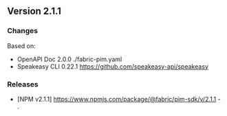 

## Version 2.1.1
### Changes
Based on:
- OpenAPI Doc 2.0.0 ./fabric-pim.yaml
- Speakeasy CLI 0.22.1 https://github.com/speakeasy-api/speakeasy
### Releases
- [NPM v2.1.1] https://www.npmjs.com/package/@fabric/pim-sdk/v/2.1.1 - .